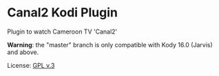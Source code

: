 # Canal2 Kodi Plugin

Plugin to watch Cameroon TV 'Canal2'


**Warning**: the "master" branch is only compatible with Kody 16.0 (Jarvis) and above. 

License: [GPL v.3](http://www.gnu.org/copyleft/gpl.html)
